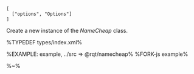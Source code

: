 ```## constructor
[
  ["options", "Options"]
]
```

Create a new instance of the _NameCheap_ class.

%TYPEDEF types/index.xml%

%EXAMPLE: example, ../src => @rqt/namecheap%
%FORK-js example%

%~%